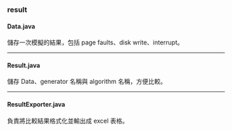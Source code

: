 ### result
#### Data.java
儲存一次模擬的結果，包括 page faults、disk write、interrupt。

---
#### Result.java
儲存 Data、generator 名稱與 algorithm 名稱，方便比較。

---
#### ResultExporter.java
負責將比較結果格式化並輸出成 excel 表格。